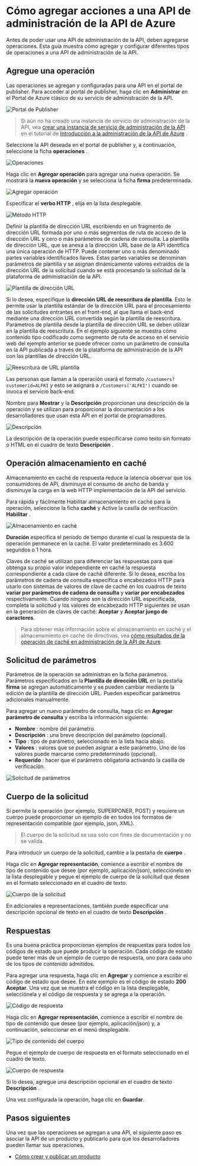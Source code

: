 <properties 
    pageTitle="Cómo agregar acciones a una API de administración de la API de Azure | Microsoft Azure" 
    description="Obtenga información sobre cómo agregar acciones a una API de administración de la API de Azure." 
    services="api-management" 
    documentationCenter="" 
    authors="steved0x" 
    manager="erikre" 
    editor=""/>

<tags 
    ms.service="api-management" 
    ms.workload="mobile" 
    ms.tgt_pltfrm="na" 
    ms.devlang="na" 
    ms.topic="article" 
    ms.date="10/25/2016" 
    ms.author="sdanie"/>

# <a name="how-to-add-operations-to-an-api-in-azure-api-management"></a>Cómo agregar acciones a una API de administración de la API de Azure

Antes de poder usar una API de administración de la API, deben agregarse operaciones. Esta guía muestra cómo agregar y configurar diferentes tipos de operaciones a una API de administración de la API.

## <a name="add-operation"> </a>Agregue una operación

Las operaciones se agregan y configuradas para una API en el portal de publisher. Para acceder al portal de publisher, haga clic en **Administrar** en el Portal de Azure clásico de su servicio de administración de la API.

![Portal de Publisher][api-management-management-console]

>Si aún no ha creado una instancia de servicio de administración de la API, vea [crear una instancia de servicio de administración de la API][] en el tutorial de [Introducción a la administración de la API de Azure][] .

Seleccione la API deseada en el portal de publisher y, a continuación, seleccione la ficha **operaciones** . 

![Operaciones][api-management-operations]

Haga clic en **Agregar operación** para agregar una nueva operación. Se mostrará la **nueva operación** y se selecciona la ficha **firma** predeterminada.

![Agregar operación][api-management-add-operation]

Especificar el **verbo HTTP** , elija en la lista desplegable.

![Método HTTP][api-management-http-method]

<a name="url-template"></a>

Definir la plantilla de dirección URL escribiendo en un fragmento de dirección URL formada por uno o más segmentos de ruta de acceso de la dirección URL y cero o más parámetros de cadena de consulta. La plantilla de dirección URL, que se anexa a la dirección URL base de la API identifica una única operación de HTTP. Puede contener uno o más denominado partes variables identificados llaves. Estas partes variables se denominan parámetros de plantilla y se asignan dinámicamente valores extraídos de la dirección URL de la solicitud cuando se está procesando la solicitud de la plataforma de administración de la API.

![Plantilla de dirección URL][api-management-url-template]

<a name="rewrite-url-template"></a>

Si lo desea, especifique la **dirección URL de reescritura de plantilla**. Esto le permite usar la plantilla estándar de la dirección URL para el procesamiento de las solicitudes entrantes en el front-end, al que llama el back-end mediante una dirección URL convertida según la plantilla de reescritura. Parámetros de plantilla desde la plantilla de dirección URL se deben utilizar en la plantilla de reescritura. En el ejemplo siguiente se muestra cómo contenido tipo codificado como segmento de ruta de acceso en el servicio web del ejemplo anterior se puede ofrecer como un parámetro de consulta en la API publicada a través de la plataforma de administración de la API con las plantillas de dirección URL.

![Reescritura de URL plantilla][api-management-url-template-rewrite]

Las personas que llaman a la operación usará el formato `/customers?customerid=ALFKI` y esto se asignará a `/Customers('ALFKI')` cuando se invoca el servicio back-end.


Nombre para **Mostrar** y la **Descripción** proporcionan una descripción de la operación y se utilizan para proporcionar la documentación a los desarrolladores que usan esta API en el portal de programadores.

![Descripción][api-management-description]

La descripción de la operación puede especificarse como texto sin formato o HTML en el cuadro de texto **Descripción** .

## <a name="operation-caching"> </a>Operación almacenamiento en caché

Almacenamiento en caché de respuesta reduce la latencia observar que los consumidores de API, disminuye el consumo de ancho de banda y disminuye la carga en la web HTTP implementación de la API del servicio. 

Para rápida y fácilmente Habilitar almacenamiento en caché para la operación, seleccione la ficha **caché** y Active la casilla de verificación **Habilitar** .

![Almacenamiento en caché][api-management-caching-tab]

**Duración** especifica el período de tiempo durante el cual la respuesta de la operación permanece en la caché. El valor predeterminado es 3.600 segundos o 1 hora.

Claves de caché se utilizan para diferenciar las respuestas para que obtenga su propio valor independiente en caché la respuesta correspondiente a cada clave de caché diferente. Si lo desea, escriba los parámetros de cadena de consulta específica o encabezados HTTP para usarlo con sistemas de valores de clave de caché en los cuadros de texto **variar por parámetros de cadena de consulta** y **variar por encabezados** respectivamente. Cuando ninguno son la dirección URL especificada, completa la solicitud y los valores de encabezado HTTP siguientes se usan en la generación de claves de caché: **Aceptar** y **Aceptar juego de caracteres**.

>Para obtener más información sobre el almacenamiento en caché y el almacenamiento en caché de directivas, vea [cómo resultados de la operación de caché en administración de la API de Azure][].


## <a name="request-parameters"> </a>Solicitud de parámetros

Parámetros de la operación se administran en la ficha parámetros. Parámetros especificados en la **Plantilla de dirección URL** en la pestaña **firma** se agregan automáticamente y se pueden cambiar mediante la edición de la plantilla de dirección URL. Pueden especificar parámetros adicionales manualmente.

Para agregar un nuevo parámetro de consulta, haga clic en **Agregar parámetro de consulta** y escriba la información siguiente:

-   **Nombre** : nombre del parámetro.
-   **Descripción** : una breve descripción del parámetro (opcional).
-   **Tipo** : tipo de parámetro, seleccionado en la lista hacia abajo.
-   **Valores** : valores que se pueden asignar a este parámetro. Uno de los valores puede marcarse como predeterminado (opcional).
-   **Requerido** : hacer que el parámetro obligatoria activando la casilla de verificación. 

![Solicitud de parámetros][api-management-request-parameters]

## <a name="request-body"> </a>Cuerpo de la solicitud

Si permite la operación (por ejemplo, SUPERPONER, POST) y requiere un cuerpo puede proporcionar un ejemplo de en todos los formatos de representación compatible (por ejemplo, json, XML). 

>El cuerpo de la solicitud se usa solo con fines de documentación y no se valida.

Para introducir un cuerpo de la solicitud, cambie a la pestaña de **cuerpo** .

Haga clic en **Agregar representación**, comience a escribir el nombre de tipo de contenido que desee (por ejemplo, aplicación/json), selecciónelo en la lista desplegable y pegue el ejemplo de cuerpo de la solicitud que desee en el formato seleccionado en el cuadro de texto. 

![Cuerpo de la solicitud][api-management-request-body]

En adicionales a representaciones, también puede especificar una descripción opcional de texto en el cuadro de texto **Descripción** .

## <a name="responses"> </a>Respuestas

Es una buena práctica proporcionan ejemplos de respuestas para todos los códigos de estado que puede producir la operación. Cada código de estado puede tener más de un ejemplo de cuerpo de respuesta, uno para cada uno de los tipos de contenido admitidos. 

Para agregar una respuesta, haga clic en **Agregar** y comience a escribir el código de estado que desee. En este ejemplo es el código de estado **200 Aceptar**. Una vez que se muestra el código en la lista desplegable, selecciónela y el código de respuesta y se agrega a la operación.

![Código de respuesta][api-management-response-code]

Haga clic en **Agregar representación**, comience a escribir el nombre de tipo de contenido que desee (por ejemplo, aplicación/json) y, a continuación, seleccionar en el menú desplegable.

![Tipo de contenido del cuerpo][api-management-response-body-content-type]

Pegue el ejemplo de cuerpo de respuesta en el formato seleccionado en el cuadro de texto. 

![Cuerpo de respuesta][api-management-response-body]

Si lo desea, agregue una descripción opcional en el cuadro de texto **Descripción** .

Una vez configurada la operación, haga clic en **Guardar**.


## <a name="next-steps"> </a>Pasos siguientes

Una vez que las operaciones se agregan a una API, el siguiente paso es asociar la API de un producto y publicarlo para que los desarrolladores pueden llamar sus operaciones.

-   [Cómo crear y publicar un producto][]

[api-management-management-console]: ./media/api-management-howto-add-operations/api-management-management-console.png
[api-management-operations]: ./media/api-management-howto-add-operations/api-management-operations.png
[api-management-add-operation]: ./media/api-management-howto-add-operations/api-management-add-operation.png
[api-management-http-method]: ./media/api-management-howto-add-operations/api-management-http-method.png
[api-management-url-template]: ./media/api-management-howto-add-operations/api-management-url-template.png
[api-management-url-template-rewrite]: ./media/api-management-howto-add-operations/api-management-url-template-rewrite.png
[api-management-description]: ./media/api-management-howto-add-operations/api-management-description.png
[api-management-caching-tab]: ./media/api-management-howto-add-operations/api-management-caching-tab.png
[api-management-request-parameters]: ./media/api-management-howto-add-operations/api-management-request-parameters.png
[api-management-request-body]: ./media/api-management-howto-add-operations/api-management-request-body.png
[api-management-response-code]: ./media/api-management-howto-add-operations/api-management-response-code.png
[api-management-response-body-content-type]: ./media/api-management-howto-add-operations/api-management-response-body-content-type.png
[api-management-response-body]: ./media/api-management-howto-add-operations/api-management-response-body.png


[api-management-contoso-api]: ./media/api-management-howto-add-operations/api-management-contoso-api.png

[api-management-add-new-api]: ./media/api-management-howto-add-operations/api-management-add-new-api.png
[api-management-api-settings]: ./media/api-management-howto-add-operations/api-management-api-settings.png
[api-management-api-settings-credentials]: ./media/api-management-howto-add-operations/api-management-api-settings-credentials.png
[api-management-api-summary]: ./media/api-management-howto-add-operations/api-management-api-summary.png
[api-management-echo-operations]: ./media/api-management-howto-add-operations/api-management-echo-operations.png

[Add an operation]: #add-operation
[Operation caching]: #operation-caching
[Request parameters]: #request-parameters
[Request body]: #request-body
[Responses]: #responses
[Next steps]: #next-steps

[Introducción a la administración de la API de Azure]: api-management-get-started.md
[Crear una instancia de servicio de administración de la API]: api-management-get-started.md#create-service-instance

[How to add operations to an API]: api-management-howto-add-operations.md
[Cómo crear y publicar un producto]: api-management-howto-add-products.md
[Cómo resultados de la operación de caché en administración de la API de Azure]: api-management-howto-cache.md